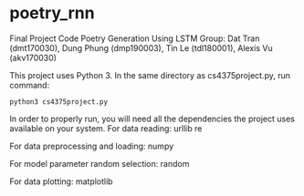# poetry_rnn
Final Project Code
Poetry Generation Using LSTM
Group: Dat Tran (dmt170030), Dung Phung (dmp190003), Tin Le (tdl180001), Alexis Vu (akv170030)

This project uses Python 3. In the same directory as cs4375project.py, run command:

	python3 cs4375project.py
	
In order to properly run, you will need all the dependencies the project uses available on your system.
For data reading:
	urllib
	re
	
For data preprocessing and loading:
	numpy
	
For model parameter random selection:
	random

For data plotting:
	matplotlib
